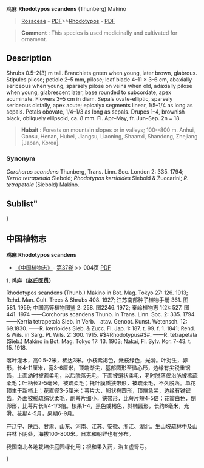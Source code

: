 鸡麻 **Rhodotypos scandens** (Thunberg) Makino

> [Rosaceae](http://www.iplant.cn/info/Rosaceae?t=foc) - [PDF](http://www.iplant.cn/foc/pdf/Rosaceae.pdf)>>[Rhodotypos](http://www.iplant.cn/info/Rhodotypos?t=foc) - [PDF](http://www.iplant.cn/foc/pdf/Rhodotypos.pdf)

> **Comment** : 
> This species is used medicinally and cultivated for ornament.

## Description

Shrubs 0.5–2(3) m tall. Branchlets green when young, later brown, glabrous. Stipules pilose; petiole 2–5 mm, pilose; leaf blade 4–11 × 3–6 cm, abaxially sericeous when young, sparsely pilose on veins when old, adaxially pilose when young, glabrescent later, base rounded to subcordate, apex acuminate. Flowers 3–5 cm in diam. Sepals ovate-elliptic, sparsely sericeous distally, apex acute; epicalyx segments linear, 1/5–1/4 as long as sepals. Petals obovate, 1/4–1/3 as long as sepals. Drupes 1–4, brownish black, obliquely ellipsoid, ca. 8 mm. Fl. Apr–May, fr. Jun–Sep. 2n = 18.

> **Habait** : 
> Forests on mountain slopes or in valleys; 100--800 m. Anhui, Gansu, Henan, Hubei, Jiangsu, Liaoning, Shaanxi, Shandong, Zhejiang [Japan, Korea].

### Synonym
*Corchorus scandens* Thunberg, Trans. Linn. Soc. London 2: 335. 1794; *Kerria tetrapetala* Siebold; *Rhodotypos kerrioides* Siebold & Zuccarini; *R. tetrapetala* (Siebold) Makino.

## Sublist"
}
## 中国植物志

**鸡麻 Rhodotypos scandens**

* [《中国植物志》](http://www.iplant.cn/frps)- [第37卷](http://www.iplant.cn/frps/vol/37) >> 004页 [PDF](http://www.iplant.cn/frps/pdf/37/004.PDF)

**1. 鸡麻（赵氏医贯）**

Rhodotypos scandens (Thunb.) Makino in Bot. Mag. Tokyo 27: 126. 1913; Rehd. Man. Cult. Trees & Shrubs 408. 1927; 江苏南部种子植物手册 361. 图581. 1959; 中国高等植物图鉴 2: 258. 图2246. 1972; 秦岭植物志 1(2): 527. 图441. 1974 ——Corchorus scandens Thunb. in Trans. Linn. Soc. 2: 335. 1794. ——Kerria tetrapetala Sieb. in Verb.　atav. Genoot. Kunst. Wetensch. 12: 69.1830. ——R. kerrioides Sieb. & Zucc. Fl. Jap. 1: 187. t. 99. f. 1. 1841; Rehd. & Wils. in Sarg. Pl. Wils. 2: 300. 1915. #$#Rhodotypus#$#. ——R. tetrapetala (Sieb.) Makino in Bot. Mag. Tokyo 17: 13. 1903; Nakai, Fl. Sylv. Kor. 7-43. t. 15. 1918.

落叶灌木，高0.5-2米，稀达3米。小枝紫褐色，嫩枝绿色，光滑。叶对生，卵形，长4-11厘米，宽3-6厘米，顶端渐尖，基部圆形至微心形，边缘有尖锐重锯齿，上面幼时被疏柔毛，以后脱落无毛，下面被绢状柔毛，老时脱落仅沿脉被稀疏柔毛；叶柄长2-5毫米，被疏柔毛；托叶膜质狭带形，被疏柔毛，不久脱落。单花顶生于新梢上；花直径3-5厘米；萼片大，卵状椭圆形，顶端急尖，边缘有锐锯齿，外面被稀疏绢状柔毛，副萼片细小，狭带形，比萼片短4-5倍；花瓣白色，倒卵形，比萼片长1/4-1/3倍。核果1-4，黑色或褐色，斜椭圆形，长约8毫米，光滑。花期4-5月，果期6-9月。

产辽宁、陕西、甘肃、山东、河南、江苏、安徽、浙江、湖北。生山坡疏林中及山谷林下阴处，海拔100-800米。日本和朝鲜也有分布。

我国南北各地栽培供庭园绿化用；根和果入药，治血虚肾亏。

}